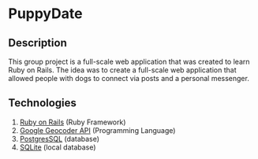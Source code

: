 # PuppyDate

## Description
This group project is a full-scale web application that was created to learn Ruby on Rails.
The idea was to create a full-scale web application that allowed people with dogs to connect via posts and a personal messenger.

## Technologies

1) [Ruby on Rails](https://guides.rubyonrails.org/getting_started.html)     (Ruby Framework)
2) [Google Geocoder API](https://developers.google.com/maps/documentation/geocoding/start) (Programming Language)
4) [PostgresSQL](https://www.postgresql.org/docs/)                          (database)
5) [SQLite](https://www.sqlite.org/quickstart.html)                         (local database)


 
